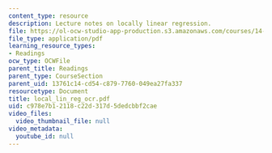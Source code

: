 ```yaml
---
content_type: resource
description: Lecture notes on locally linear regression.
file: https://ol-ocw-studio-app-production.s3.amazonaws.com/courses/14-386-new-econometric-methods-spring-2007/c978e7b12118c22d317d5dedcbbf2cae_local_lin_reg_ocr.pdf
file_type: application/pdf
learning_resource_types:
- Readings
ocw_type: OCWFile
parent_title: Readings
parent_type: CourseSection
parent_uid: 13761c14-cd54-c879-7760-049ea27fa337
resourcetype: Document
title: local_lin_reg_ocr.pdf
uid: c978e7b1-2118-c22d-317d-5dedcbbf2cae
video_files:
  video_thumbnail_file: null
video_metadata:
  youtube_id: null
---
```

